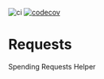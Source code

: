 ![ci](https://github.com/ecosoft-odoo/requests/workflows/test/badge.svg)
[![codecov](https://codecov.io/gh/ecosoft-odoo/requests/branch/14.0/graph/badge.svg?token=jFNSf9zLyf)](https://codecov.io/gh/ecosoft-odoo/requests)

# Requests

Spending Requests Helper
